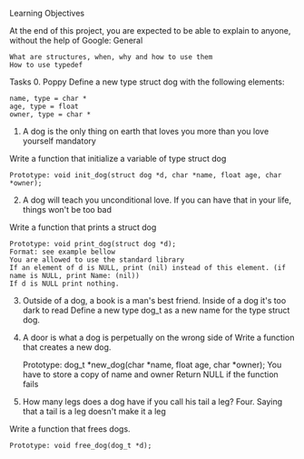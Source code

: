 Learning Objectives

At the end of this project, you are expected to be able to explain to anyone, without the help of Google:
General

    What are structures, when, why and how to use them
    How to use typedef


Tasks
0. Poppy 
Define a new type struct dog with the following elements:

    name, type = char *
    age, type = float
    owner, type = char *



1. A dog is the only thing on earth that loves you more than you love yourself
mandatory

Write a function that initialize a variable of type struct dog

    Prototype: void init_dog(struct dog *d, char *name, float age, char *owner);

2. A dog will teach you unconditional love. If you can have that in your life, things won't be too bad 

Write a function that prints a struct dog

    Prototype: void print_dog(struct dog *d);
    Format: see example bellow
    You are allowed to use the standard library
    If an element of d is NULL, print (nil) instead of this element. (if name is NULL, print Name: (nil))
    If d is NULL print nothing.


3. Outside of a dog, a book is a man's best friend. Inside of a dog it's too dark to read 
Define a new type dog_t as a new name for the type struct dog.

4. A door is what a dog is perpetually on the wrong side of 
Write a function that creates a new dog.

    Prototype: dog_t *new_dog(char *name, float age, char *owner);
    You have to store a copy of name and owner
    Return NULL if the function fails



5. How many legs does a dog have if you call his tail a leg? Four. Saying that a tail is a leg doesn't make it a leg 

Write a function that frees dogs.

    Prototype: void free_dog(dog_t *d);


